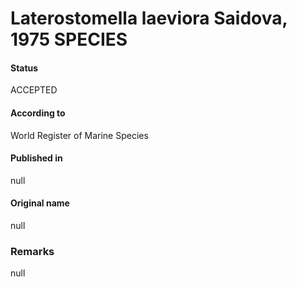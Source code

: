 Laterostomella laeviora Saidova, 1975 SPECIES
=======

#### Status
ACCEPTED

#### According to
World Register of Marine Species

#### Published in
null

#### Original name
null

### Remarks
null